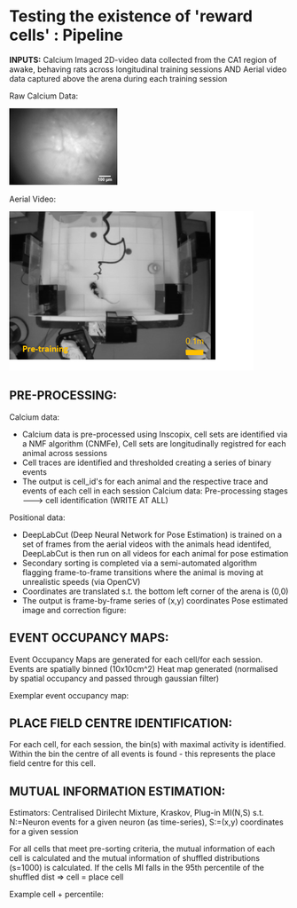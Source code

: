 
# **Testing the existence of 'reward cells' : Pipeline**

**INPUTS:**
Calcium Imaged 2D-video data collected from the CA1 region of awake, behaving rats across longitudinal training sessions 
                                                                AND 
                             Aerial video data captured above the arena during each training session 
                            
  Raw Calcium Data: 
  
  
   ![raw_cal](rmimages/GH_RC.tif)
       
       
  Aerial Video:
  
  
   ![air_cap](rmimages/GH_AC.png)
                             
                             

## **PRE-PROCESSING:**
Calcium data:
- Calcium data is pre-processed using Inscopix, cell sets are identified via a NMF algorithm (CNMFe), Cell sets are longitudinally registred for each animal across sessions
- Cell traces are identified and thresholded creating a series of binary events 
- The output is cell_id's for each animal and the respective trace and events of each cell in each session
Calcium data: 
Pre-processing stages ---> cell identification (WRITE AT ALL) 

Positional data:
- DeepLabCut (Deep Neural Network for Pose Estimation) is trained on a set of frames from the aerial videos with the animals head identifed, DeepLabCut is then run on all videos    for each animal for pose estimation
- Secondary sorting is completed via a semi-automated algorithm flagging frame-to-frame transitions where the animal is moving at unrealistic speeds (via OpenCV)
- Coordinates are translated s.t. the bottom left corner of the arena is (0,0)
- The output is frame-by-frame series of (x,y) coordinates 
Pose estimated image and correction figure: 

## **EVENT OCCUPANCY MAPS:**

Event Occupancy Maps are generated for each cell/for each session. 
Events are spatially binned (10x10cm^2)
Heat map generated (normalised by spatial occupancy and passed through gaussian filter) 

Exemplar event occupancy map: 



## **PLACE FIELD CENTRE IDENTIFICATION:** 

For each cell, for each session, the bin(s) with maximal activity is identified. 
Within the bin the centre of all events is found - this represents the place field centre for this cell. 

## **MUTUAL INFORMATION ESTIMATION:**

Estimators: Centralised Dirilecht Mixture, Kraskov, Plug-in 
MI(N,S) s.t. N:=Neuron events for a given neuron (as time-series), S:=(x,y) coordinates for a given session 

For all cells that meet pre-sorting criteria, the mutual information of each cell is calculated and the mutual information of shuffled distributions (s=1000) is calculated.
If the cells MI falls in the 95th percentile of the shuffled dist => cell = place cell 

Example cell + percentile: 



